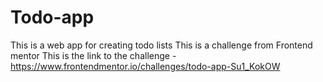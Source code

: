 # Todo-app
This is a web app for creating todo lists
This is a challenge from Frontend mentor 
This is the link to the challenge - https://www.frontendmentor.io/challenges/todo-app-Su1_KokOW 

